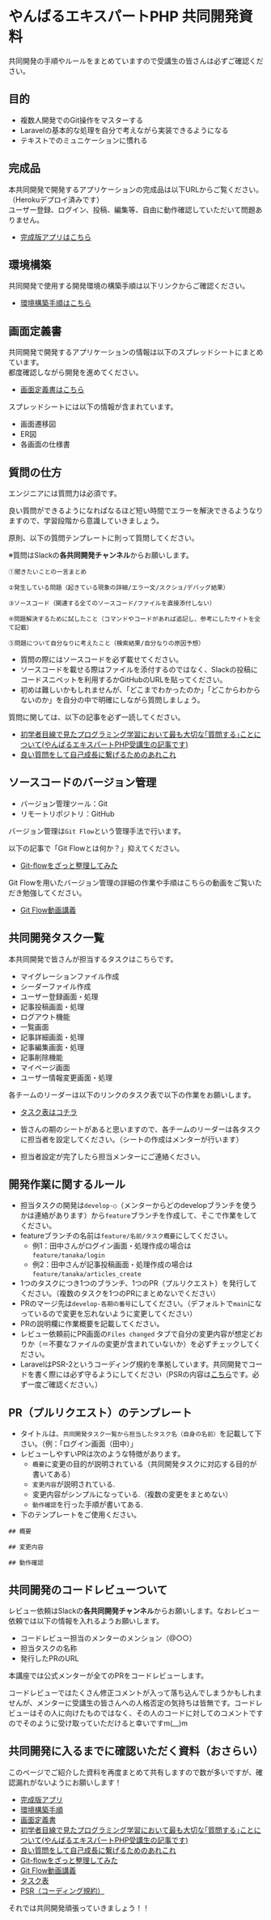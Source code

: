 # やんばるエキスパートPHP 共同開発資料

共同開発の手順やルールをまとめていますので受講生の皆さんは必ずご確認ください。

## 目的

- 複数人開発でのGit操作をマスターする
- Laravelの基本的な処理を自分で考えながら実装できるようになる
- テキストでのミュニケーションに慣れる

## 完成品

本共同開発で開発するアプリケーションの完成品は以下URLからご覧ください。（Herokuデプロイ済みです）<br>
ユーザー登録、ログイン、投稿、編集等、自由に動作確認していただいて問題ありません。

- [完成版アプリはこちら](https://yanbaru-qiita.herokuapp.com/)

## 環境構築

共同開発で使用する開発環境の構築手順は以下リンクからご確認ください。

- [環境構築手順はこちら](https://github.com/shimotaroo/Yanbaru-Qiita-App/blob/main/%E7%92%B0%E5%A2%83%E6%A7%8B%E7%AF%89%E6%89%8B%E9%A0%86.md)

## 画面定義書

共同開発で開発するアプリケーションの情報は以下のスプレッドシートにまとめています。<br>
都度確認しながら開発を進めてください。

- [画面定義書はこちら](https://docs.google.com/spreadsheets/d/1JgDfCq58ptT_GHOkA-uV2AVS2icB38zlHcqJYc8K4A0/edit?usp=sharing)

スプレッドシートには以下の情報が含まれています。

- 画面遷移図
- ER図
- 各画面の仕様書
## 質問の仕方

エンジニアには質問力は必須です。

良い質問ができるようになればなるほど短い時間でエラーを解決できるようなりますので、学習段階から意識していきましょう。

原則、以下の質問テンプレートに則って質問してください。

※質問はSlackの**各共同開発チャンネル**からお願いします。

```
①聞きたいことの一言まとめ

②発生している問題（起きている現象の詳細/エラー文/スクショ/デバッグ結果）

③ソースコード（関連する全てのソースコード/ファイルを直接添付しない）

④問題解決するために試したこと（コマンドやコードがあれば追記し、参考にしたサイトを全て記載）

⑤問題について自分なりに考えたこと（検索結果/自分なりの原因予想）
```

- 質問の際にはソースコードを必ず載せてください。
- ソースコードを載せる際はファイルを添付するのではなく、Slackの投稿にコードスニペットを利用するかGitHubのURLを貼ってください。
- 初めは難しいかもしれませんが、「どこまでわかったのか」「どこからわからないのか」を自分の中で明確にしながら質問しましょう。

質問に関しては、以下の記事を必ず一読してください。

- [初学者目線で見たプログラミング学習において最も大切な｢質問する｣ことについて(やんばるエキスパートPHP受講生の記事です)](https://qiita.com/tera_at/items/cb9f63b04f759ca10e54)
- [良い質問をして自己成長に繋げるためのあれこれ](https://qiita.com/morry_48/items/86ce93c34e5789f38be3)

## ソースコードのバージョン管理

- バージョン管理ツール：Git
- リモートリポジトリ：GitHub

バージョン管理は`Git Flow`という管理手法で行います。

以下の記事で「Git Flowとは何か？」抑えてください。

- [Git-flowをざっと整理してみた](https://dev.classmethod.jp/articles/introduce-git-flow/)

Git Flowを用いたバージョン管理の詳細の作業や手順はこちらの動画をご覧いただき勉強してください。

- [Git Flow動画講義](https://www.youtube.com/watch?v=nG4Xe0fAS1E&list=PL9hBRkFDTzXucbrvS0M9NiSbdzccVZTMb&index=7&t=1s)

## 共同開発タスク一覧

本共同開発で皆さんが担当するタスクはこちらです。

- マイグレーションファイル作成
- シーダーファイル作成
- ユーザー登録画面・処理
- 記事投稿画面・処理
- ログアウト機能
- 一覧画面
- 記事詳細画面・処理
- 記事編集画面・処理
- 記事削除機能
- マイページ画面
- ユーザー情報変更画面・処理

各チームのリーダーは以下のリンクのタスク表で以下の作業をお願いします。

- [タスク表はコチラ](https://docs.google.com/spreadsheets/d/1L6ZOn6VZ75veqa1cpASPb2GpKrXg6NV_yGCIxkGsOiY/edit#gid=247038847)

- 皆さんの期のシートがあると思いますので、各チームのリーダーは各タスクに担当者を設定してください。（シートの作成はメンターが行います）
- 担当者設定が完了したら担当メンターにご連絡ください。

## 開発作業に関するルール

- 担当タスクの開発は`develop-○`（メンターからどのdevelopブランチを使うかは連絡があります）から`feature`ブランチを作成して、そこで作業をしてください。
- featureブランチの名前は`feature/名前/タスク概要`にしてください。
  - 例1：田中さんがログイン画面・処理作成の場合は`feature/tanaka/login`
  - 例2：田中さんが記事投稿画面・処理作成の場合は`feature/tanaka/articles_create`
- 1つのタスクにつき1つのブランチ、1つのPR（プルリクエスト）を発行してください。（複数のタスクを1つのPRにまとめないでください）
- PRのマージ先は`develop-各期の番号`にしてください。（デフォルトで`main`になっているので変更を忘れないように変更してください）
- PRの説明欄に作業概要を記載してください。
- レビュー依頼前にPR画面の`Files changed` タブで自分の変更内容が想定どおりか（＝不要なファイルの変更が含まれていないか）を必ずチェックしてください。
- LaravelはPSR-2というコーディング規約を準拠しています。共同開発でコードを書く際には必ず守るようにしてください（PSRの内容は[こちら](https://www.ritolab.com/entry/92)です。必ず一度ご確認ください。）

## PR（プルリクエスト）のテンプレート

- タイトルは、`共同開発タスク一覧から担当したタスク名（自身の名前）`を記載して下さい。（例：「ログイン画面（田中）」
- レビューしやすいPRは次のような特徴があります。
  - `概要`に変更の目的が説明されている（共同開発タスクに対応する目的が書いてある）
  - `変更内容`が説明されている.
  - 変更内容がシンプルになっている.（複数の変更をまとめない）
  - `動作確認`を行った手順が書いてある.
- 下のテンプレートをご使用ください。

```
## 概要

## 変更内容

## 動作確認
```
## 共同開発のコードレビューついて

レビュー依頼はSlackの**各共同開発チャンネル**からお願いします。なおレビュー依頼では以下の情報を入れるようお願いします。

- コードレビュー担当のメンターのメンション（@○○）
- 担当タスクの名称
- 発行したPRのURL


本講座では公式メンターが全てのPRをコードレビューします。

コードレビューではたくさん修正コメントが入って落ち込んでしまうかもしれませんが、メンターに受講生の皆さんへの人格否定の気持ちは皆無です。コードレビューはその人に向けたものではなく、その人のコードに対してのコメントですのでそのように受け取っていただけると幸いですm(__)m

## 共同開発に入るまでに確認いただく資料（おさらい）

このページでご紹介した資料を再度まとめて共有しますので数が多いですが、確認漏れがないようにお願いします！

- [完成版アプリ](https://yanbaru-qiita.herokuapp.com/)
- [環境構築手順](https://github.com/shimotaroo/Yanbaru-Qiita-App/blob/main/%E7%92%B0%E5%A2%83%E6%A7%8B%E7%AF%89%E6%89%8B%E9%A0%86.md)
- [画面定義書](https://docs.google.com/spreadsheets/d/1JgDfCq58ptT_GHOkA-uV2AVS2icB38zlHcqJYc8K4A0/edit?usp=sharing)
- [初学者目線で見たプログラミング学習において最も大切な｢質問する｣ことについて(やんばるエキスパートPHP受講生の記事です)](https://qiita.com/tera_at/items/cb9f63b04f759ca10e54)
- [良い質問をして自己成長に繋げるためのあれこれ](https://qiita.com/morry_48/items/86ce93c34e5789f38be3)
- [Git-flowをざっと整理してみた](https://dev.classmethod.jp/articles/introduce-git-flow/)
- [Git Flow動画講義](https://www.youtube.com/watch?v=nG4Xe0fAS1E&list=PL9hBRkFDTzXucbrvS0M9NiSbdzccVZTMb&index=7&t=1s)
- [タスク表](https://docs.google.com/spreadsheets/d/1L6ZOn6VZ75veqa1cpASPb2GpKrXg6NV_yGCIxkGsOiY/edit#gid=247038847)
- [PSR（コーディング規約）](https://www.ritolab.com/entry/92)


それでは共同開発頑張っていきましょう！！